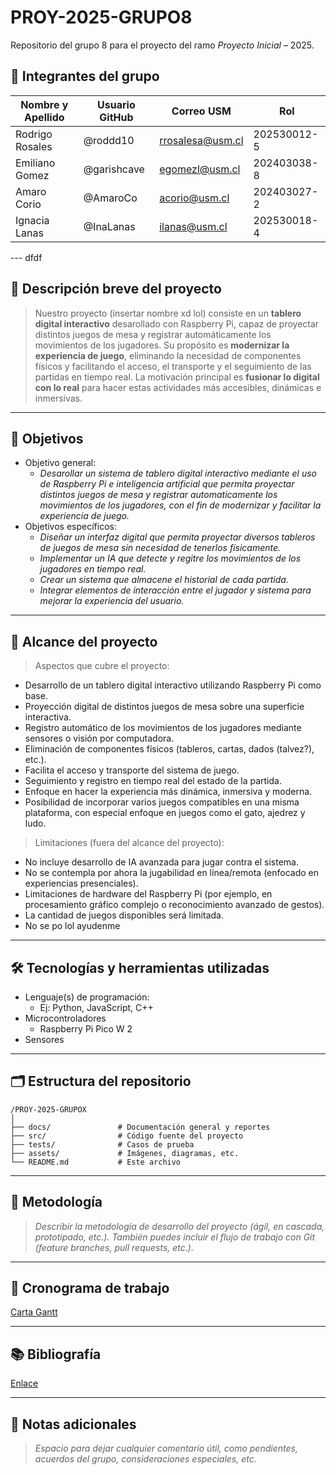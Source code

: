 # PROY-2025-GRUPO8

Repositorio del grupo 8 para el proyecto del ramo *Proyecto Inicial* – 2025.

## 👥 Integrantes del grupo

| Nombre y Apellido | Usuario GitHub | Correo USM               | Rol          |
|-|-|-|-|
| Rodrigo Rosales   | @roddd10       | rrosalesa@usm.cl |  202530012-5 |
| Emiliano Gomez    | @garishcave    | egomezl@usm.cl   | 202403038-8  |
| Amaro Corio       | @AmaroCo       | acorio@usm.cl    | 202403027-2  |
| Ignacia Lanas     | @InaLanas      | ilanas@usm.cl    | 202530018-4  |

---   dfdf

## 📝 Descripción breve del proyecto

> Nuestro proyecto (insertar nombre xd lol) consiste en un **tablero digital interactivo** desarollado con Raspberry Pi, capaz de proyectar distintos juegos de mesa y registrar automáticamente los movimientos de los jugadores. Su propósito es **modernizar la experiencia de juego**, eliminando la necesidad de componentes físicos y facilitando el acceso, el transporte y el seguimiento de las partidas en tiempo real. La motivación principal es **fusionar lo digital con lo real** para hacer estas actividades más accesibles, dinámicas e inmersivas.





---

## 🎯 Objetivos

- Objetivo general:
  - *Desarollar un sistema de tablero digital interactivo mediante el uso de Raspberry Pi e inteligencia artificial que permita proyectar distintos juegos de mesa y registrar automaticamente los movimientos de los jugadores, con el fin de modernizar y facilitar la experiencia de juego.*
- Objetivos específicos:
  - *Diseñar un interfaz digital que permita proyectar diversos tableros de juegos de mesa sin necesidad de tenerlos físicamente.*
  - *Implementar un IA que detecte y regitre los movimientos de los jugadores en tiempo real.*
  - *Crear un sistema que almacene el historial de cada partida.*
  - *Integrar elementos de interacción entre el jugador y sistema para mejorar la experiencia del usuario.*

---

## 🧩 Alcance del proyecto
> 
>  Aspectos que cubre el proyecto:
> 
- Desarrollo de un tablero digital interactivo utilizando Raspberry Pi como base.
- Proyección digital de distintos juegos de mesa sobre una superficie interactiva.
- Registro automático de los movimientos de los jugadores mediante sensores o visión por computadora.
- Eliminación de componentes físicos (tableros, cartas, dados (talvez?), etc.).
- Facilita el acceso y transporte del sistema de juego.
- Seguimiento y registro en tiempo real del estado de la partida.
- Enfoque en hacer la experiencia más dinámica, inmersiva y moderna.
- Posibilidad de incorporar varios juegos compatibles en una misma plataforma, con especial enfoque en juegos como el gato, ajedrez y ludo.
>
>  Limitaciones (fuera del alcance del proyecto):
- No incluye desarrollo de IA avanzada para jugar contra el sistema.
- No se contempla por ahora la jugabilidad en línea/remota (enfocado en experiencias presenciales).
- Limitaciones de hardware del Raspberry Pi (por ejemplo, en procesamiento gráfico complejo o reconocimiento avanzado de gestos).
- La cantidad de juegos disponibles será limitada.
- No se po lol ayudenme

---

## 🛠️ Tecnologías y herramientas utilizadas

- Lenguaje(s) de programación:
  - Ej: Python, JavaScript, C++
- Microcontroladores
  - Raspberry Pi Pico W 2
- Sensores

---

## 🗂️ Estructura del repositorio

```
/PROY-2025-GRUPOX
│
├── docs/               # Documentación general y reportes
├── src/                # Código fuente del proyecto
├── tests/              # Casos de prueba
├── assets/             # Imágenes, diagramas, etc.
└── README.md           # Este archivo
```

---

## 🧪 Metodología

> *Describir la metodología de desarrollo del proyecto (ágil, en cascada, prototipado, etc.). También puedes incluir el flujo de trabajo con Git (feature branches, pull requests, etc.).*

---

## 📅 Cronograma de trabajo


[Carta Gantt](https://usmcl-my.sharepoint.com/:x:/r/personal/ilanas_usm_cl/_layouts/15/Doc.aspx?sourcedoc=%7B0E152141-DA4E-4BAB-933A-AE39D80E6642%7D&file=Carta%20Gantt.xlsx&fromShare=true&action=default&mobileredirect=true)

---

## 📚 Bibliografía

[Enlace](https://google.com)

---

## 📌 Notas adicionales

> *Espacio para dejar cualquier comentario útil, como pendientes, acuerdos del grupo, consideraciones especiales, etc.*

